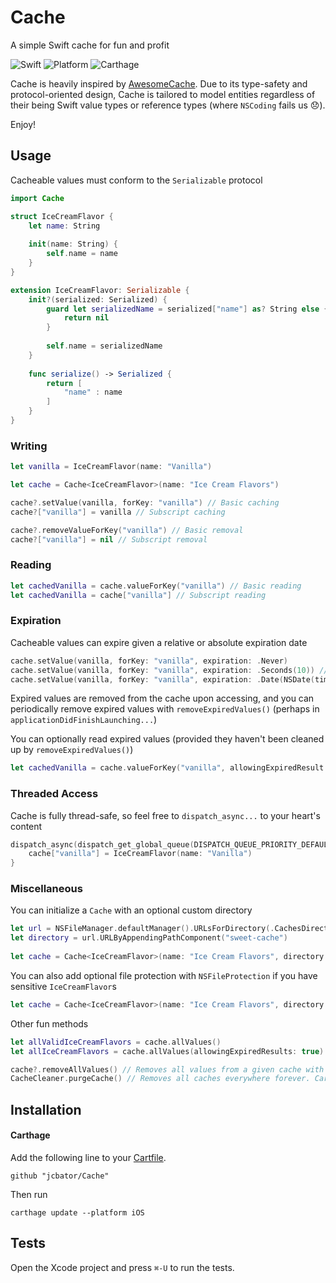 # Cache
A simple Swift cache for fun and profit

![Swift](https://img.shields.io/badge/Swift-3.0-orange.svg)
![Platform](https://img.shields.io/badge/platform-iOS%209.0-lightgrey.svg)
![Carthage](https://img.shields.io/badge/Carthage-compatible-4BC51D.svg?style=flat)

Cache is heavily inspired by [AwesomeCache](https://github.com/aschuch/AwesomeCache).
Due to its type-safety and protocol-oriented design, Cache is tailored to model entities regardless of their being Swift value types or reference types (where `NSCoding` fails us 😞).

Enjoy!


## Usage

Cacheable values must conform to the `Serializable` protocol

```swift
import Cache

struct IceCreamFlavor {
    let name: String
    
    init(name: String) {
        self.name = name
    }
}

extension IceCreamFlavor: Serializable {
    init?(serialized: Serialized) {
        guard let serializedName = serialized["name"] as? String else {
            return nil
        }
        
        self.name = serializedName
    }
    
    func serialize() -> Serialized {
        return [
            "name" : name
        ]
    }
}
```

### Writing
```swift
let vanilla = IceCreamFlavor(name: "Vanilla")

let cache = Cache<IceCreamFlavor>(name: "Ice Cream Flavors")

cache?.setValue(vanilla, forKey: "vanilla") // Basic caching
cache?["vanilla"] = vanilla // Subscript caching

cache?.removeValueForKey("vanilla") // Basic removal
cache?["vanilla"] = nil // Subscript removal
```

### Reading
```swift
let cachedVanilla = cache.valueForKey("vanilla") // Basic reading
let cachedVanilla = cache["vanilla"] // Subscript reading
```

### Expiration

Cacheable values can expire given a relative or absolute expiration date

```swift
cache.setValue(vanilla, forKey: "vanilla", expiration: .Never)
cache.setValue(vanilla, forKey: "vanilla", expiration: .Seconds(10)) // Relative
cache.setValue(vanilla, forKey: "vanilla", expiration: .Date(NSDate(timeIntervalSince1970: 1428364800))) // Absolute
```

Expired values are removed from the cache upon accessing, and you can periodically remove expired values
with `removeExpiredValues()` (perhaps in `applicationDidFinishLaunching...`)

You can optionally read expired values (provided they haven't been cleaned up by `removeExpiredValues()`)

```swift
let cachedVanilla = cache.valueForKey("vanilla", allowingExpiredResult: true)
```

### Threaded Access

Cache is fully thread-safe, so feel free to `dispatch_async...` to your heart's content

```swift
dispatch_async(dispatch_get_global_queue(DISPATCH_QUEUE_PRIORITY_DEFAULT, 0)) {
	cache["vanilla"] = IceCreamFlavor(name: "Vanilla")
}
```

### Miscellaneous

You can initialize a `Cache` with an optional custom directory
```swift
let url = NSFileManager.defaultManager().URLsForDirectory(.CachesDirectory, inDomains: .UserDomainMask).first!
let directory = url.URLByAppendingPathComponent("sweet-cache")
        
let cache = Cache<IceCreamFlavor>(name: "Ice Cream Flavors", directory: directory)
```

You can also add optional file protection with `NSFileProtection` if you have sensitive `IceCreamFlavor`s 
```swift
let cache = Cache<IceCreamFlavor>(name: "Ice Cream Flavors", directory: directory, fileProtection: NSFileProtectionComplete)
```

Other fun methods
```swift
let allValidIceCreamFlavors = cache.allValues()
let allIceCreamFlavors = cache.allValues(allowingExpiredResults: true)

cache?.removeAllValues() // Removes all values from a given cache with a name
CacheCleaner.purgeCache() // Removes all caches everywhere forever. Careful.
```

## Installation

#### Carthage

Add the following line to your [Cartfile](https://github.com/Carthage/Carthage/blob/master/Documentation/Artifacts.md#cartfile).

```
github "jcbator/Cache"
```

Then run 
```
carthage update --platform iOS
```


## Tests

Open the Xcode project and press `⌘-U` to run the tests.
